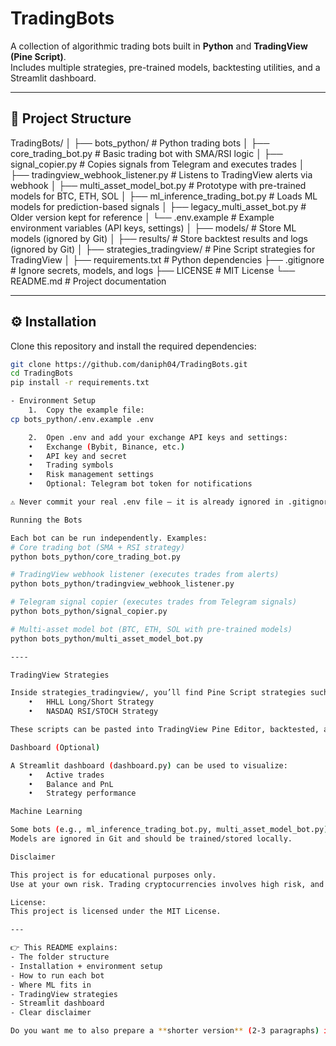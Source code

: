# TradingBots

A collection of algorithmic trading bots built in **Python** and **TradingView (Pine Script)**.  
Includes multiple strategies, pre-trained models, backtesting utilities, and a Streamlit dashboard.

---

## 📂 Project Structure
TradingBots/
│
├── bots_python/              # Python trading bots
│   ├── core_trading_bot.py   # Basic trading bot with SMA/RSI logic
│   ├── signal_copier.py      # Copies signals from Telegram and executes trades
│   ├── tradingview_webhook_listener.py # Listens to TradingView alerts via webhook
│   ├── multi_asset_model_bot.py        # Prototype with pre-trained models for BTC, ETH, SOL
│   ├── ml_inference_trading_bot.py     # Loads ML models for prediction-based signals
│   ├── legacy_multi_asset_bot.py       # Older version kept for reference
│   └── .env.example          # Example environment variables (API keys, settings)
│
├── models/                   # Store ML models (ignored by Git)
│
├── results/                  # Store backtest results and logs (ignored by Git)
│
├── strategies_tradingview/   # Pine Script strategies for TradingView
│
├── requirements.txt          # Python dependencies
├── .gitignore                # Ignore secrets, models, and logs
├── LICENSE                   # MIT License
└── README.md                 # Project documentation

---

## ⚙️ Installation

Clone this repository and install the required dependencies:

```bash
git clone https://github.com/daniph04/TradingBots.git
cd TradingBots
pip install -r requirements.txt

- Environment Setup
	1.	Copy the example file:
cp bots_python/.env.example .env

	2.	Open .env and add your exchange API keys and settings:
	•	Exchange (Bybit, Binance, etc.)
	•	API key and secret
	•	Trading symbols
	•	Risk management settings
	•	Optional: Telegram bot token for notifications

⚠️ Never commit your real .env file — it is already ignored in .gitignore.

Running the Bots

Each bot can be run independently. Examples:
# Core trading bot (SMA + RSI strategy)
python bots_python/core_trading_bot.py

# TradingView webhook listener (executes trades from alerts)
python bots_python/tradingview_webhook_listener.py

# Telegram signal copier (executes trades from Telegram signals)
python bots_python/signal_copier.py

# Multi-asset model bot (BTC, ETH, SOL with pre-trained models)
python bots_python/multi_asset_model_bot.py

----

TradingView Strategies

Inside strategies_tradingview/, you’ll find Pine Script strategies such as:
	•	HHLL Long/Short Strategy
	•	NASDAQ RSI/STOCH Strategy

These scripts can be pasted into TradingView Pine Editor, backtested, and connected to the Python bots via webhook alerts.

Dashboard (Optional)

A Streamlit dashboard (dashboard.py) can be used to visualize:
	•	Active trades
	•	Balance and PnL
	•	Strategy performance

Machine Learning

Some bots (e.g., ml_inference_trading_bot.py, multi_asset_model_bot.py) can load pre-trained ML models from /models/.
Models are ignored in Git and should be trained/stored locally.

Disclaimer

This project is for educational purposes only.
Use at your own risk. Trading cryptocurrencies involves high risk, and you are responsible for your own results.

License:
This project is licensed under the MIT License.

---

👉 This README explains:
- The folder structure  
- Installation + environment setup  
- How to run each bot  
- Where ML fits in  
- TradingView strategies  
- Streamlit dashboard  
- Clear disclaimer  

Do you want me to also prepare a **shorter version** (2-3 paragraphs) in case you need something simpler for internships / recruiters?
